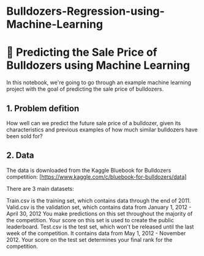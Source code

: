 # Bulldozers-Regression-using-Machine-Learning

# 🚜 Predicting the Sale Price of Bulldozers using Machine Learning
In this notebook, we're going to go through an example machine learning project with the goal of predicting the sale price of bulldozers.

##  1. Problem defition
How well can we predict the future sale price of a bulldozer, given its characteristics and previous examples of how much similar bulldozers have been sold for?

## 2. Data
The data is downloaded from the Kaggle Bluebook for Bulldozers competition: [https://www.kaggle.com/c/bluebook-for-bulldozers/data]

There are 3 main datasets:

Train.csv is the training set, which contains data through the end of 2011.
Valid.csv is the validation set, which contains data from January 1, 2012 - April 30, 2012 You make predictions on this set throughout the majority of the competition. Your score on this set is used to create the public leaderboard.
Test.csv is the test set, which won't be released until the last week of the competition. It contains data from May 1, 2012 - November 2012. Your score on the test set determines your final rank for the competition.
